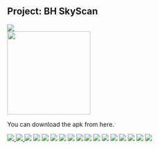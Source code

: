 
## Project: BH SkyScan
<img src="Icon.png"><br/>
<img src="images/illustration_1.png" width=192px;>
<p>You can download the apk from here. </p>
<a href="release/app-release_V0.0.1.apk">
	<img src="images/apk-file-format.png">
</a>
<a href="https://youtu.be/CtgyBNhcfa8" target="_blank">
	<img src="images/video_for_demo.png">
</a>

<img src="images/Slide01.png">
<img src="images/Slide02.png">
<img src="images/Slide03.png">
<img src="images/Slide04.png">
<img src="images/Slide05.png">
<img src="images/Slide06.png">
<img src="images/Slide07.png">
<img src="images/Slide08.png">
<img src="images/Slide09.png">
<img src="images/Slide10.png">
<img src="images/Slide11.png">
<img src="images/Slide12.png">
<img src="images/Slide13.png">
<img src="images/Slide14.png">
<img src="images/Slide15.png">
